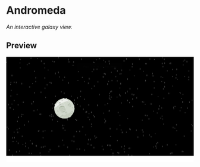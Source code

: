 # Andromeda
_An interactive galaxy view._

## Preview
![alt text](https://github.com/KennFatt/JavaScript-exercises/blob/master/andromeda/assets/Screenshot%20from%202018-06-11%2002-05-55.png "Andromeda: An interactive galaxy view")
